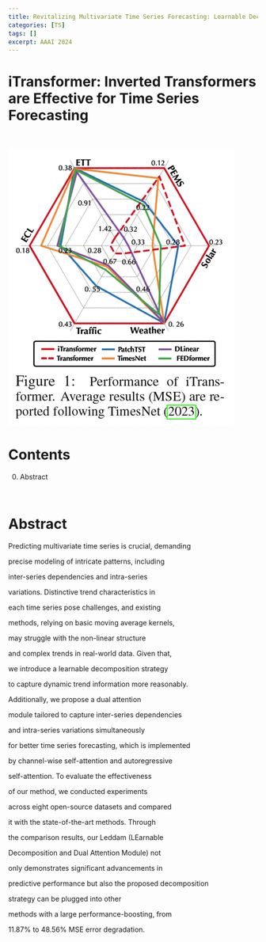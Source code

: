 ```yaml
---
title: Revitalizing Multivariate Time Series Forecasting: Learnable Decompositionwith Inter-Series Dependencies and Intra-Series Variations Modeling
categories: [TS]
tags: []
excerpt: AAAI 2024
---
```


<script src="https://cdn.mathjax.org/mathjax/latest/MathJax.js?config=TeX-AMS-MML_HTMLorMML" type="text/javascript"></script>

# iTransformer: Inverted Transformers are Effective for Time Series Forecasting

<br>

![figure2](/assets/img/ts/img680.png)

# Contents

0. Abstract

<br>

# Abstract

Predicting multivariate time series is crucial, demanding

precise modeling of intricate patterns, including

inter-series dependencies and intra-series

variations. Distinctive trend characteristics in

each time series pose challenges, and existing

methods, relying on basic moving average kernels,

may struggle with the non-linear structure

and complex trends in real-world data. Given that,

we introduce a learnable decomposition strategy

to capture dynamic trend information more reasonably.

Additionally, we propose a dual attention

module tailored to capture inter-series dependencies

and intra-series variations simultaneously

for better time series forecasting, which is implemented

by channel-wise self-attention and autoregressive

self-attention. To evaluate the effectiveness

of our method, we conducted experiments

across eight open-source datasets and compared

it with the state-of-the-art methods. Through

the comparison results, our Leddam (LEarnable

Decomposition and Dual Attention Module) not

only demonstrates significant advancements in

predictive performance but also the proposed decomposition

strategy can be plugged into other

methods with a large performance-boosting, from

11.87% to 48.56% MSE error degradation.

<br>

